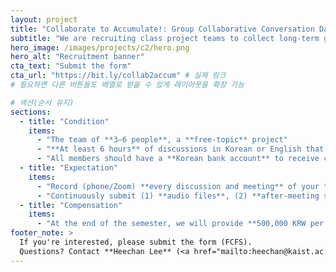 ```yaml
---
layout: project
title: "Collaborate to Accumulate!: Group Collaborative Conversation Data Collection"
subtitle: "We are recruiting class project teams to collect long-term group collaborative conversation data."
hero_image: /images/projects/c2/hero.png
hero_alt: "Recruitment banner"
cta_text: "Submit the form"
cta_url: "https://bit.ly/collab2accum" # 실제 링크
# 필요하면 다른 버튼들도 배열로 받을 수 있게 레이아웃을 확장 가능

# 섹션(순서 유지)
sections:
  - title: "Condition"
    items:
      - "The team of **3–6 people**, a **free-topic** project"
      - "**At least 6 hours** of discussions in Korean or English that **can be recorded**"
      - "All members should have a **Korean bank account** to receive compensation"
  - title: "Expectation"
    items:
      - "Record (phone/Zoom) **every discussion and meeting** of your team"
      - "Continuously submit (1) **audio files**, (2) **after-meeting surveys** for every meeting, and (3) **messenger logs** related to the project (e.g., Kakao group chat)"
  - title: "Compensation"
    items:
      - "At the end of the semester, we will provide **500,000 KRW per team (before tax)**"
footer_note: >
  If you're interested, please submit the form (FCFS).  
  Questions? Contact **Heechan Lee** (<a href="mailto:heechan@kaist.ac.kr">heechan@kaist.ac.kr</a>).
---
```


<!-- 필요하면 본문에 자유 서술/FAQ를 추가 -->
